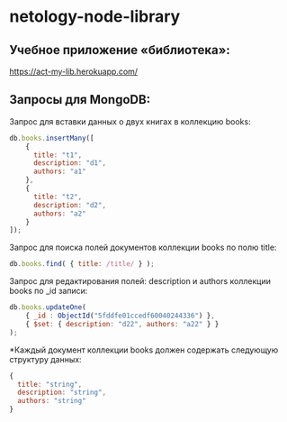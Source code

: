 # netology-node-library

## Учебное приложение «библиотека»:

https://act-my-lib.herokuapp.com/

## Запросы для MongoDB:

Запрос для вставки данных о двух книгах в коллекцию books:

```javascript
db.books.insertMany([
    {
      title: "t1",
      description: "d1",
      authors: "a1"
    },
    {
      title: "t2",
      description: "d2",
      authors: "a2"
    }
]);
```

Запрос для поиска полей документов коллекции books по полю title:

```javascript
db.books.find( { title: /title/ } );
```

Запрос для редактирования полей: description и authors коллекции books по _id записи:

```javascript
db.books.updateOne(
    { _id : ObjectId("5fddfe01ccedf60040244336") },
    { $set: { description: "d22", authors: "a22" } }
);
```

*Каждый документ коллекции books должен содержать следующую структуру данных:

```javascript
{
  title: "string",
  description: "string",
  authors: "string"
}
```

